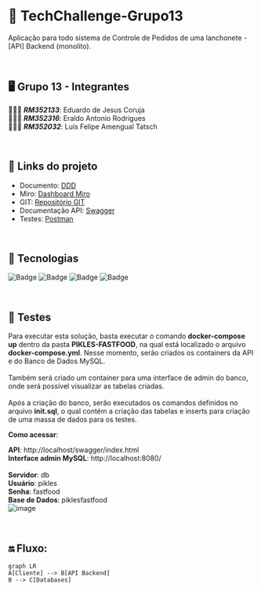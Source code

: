 # 🚀 TechChallenge-Grupo13
Aplicação para todo sistema de Controle de Pedidos de uma lanchonete - [API] Backend (monolito).

</br>

## 🖥️ Grupo 13 - Integrantes
🧑🏻‍💻 *<b>RM352133</b>*: Eduardo de Jesus Coruja </br>
🧑🏻‍💻 *<b>RM352316</b>*: Eraldo Antonio Rodrigues </br>
🧑🏻‍💻 *<b>RM352032</b>*: Luís Felipe Amengual Tatsch </br>

</br>

## 🔗 Links do projeto
- Documento: [DDD](https://1drv.ms/w/s!AntPAkrc0xN9q8kH5tUnZYZQgotMxQ?e=f4ur3f)
- Miro: [Dashboard Miro](https://miro.com/app/board/uXjVNftHwCM=/)
- GIT: [Repositório GIT](https://github.com/eraldoads/TechChallenge-Grupo13)
- Documentação API: [Swagger](https://www.xxxx.com)
- Testes: [Postman](https://www.xxxx.com)

</br>

## 🔗 Tecnologias

![Badge](https://img.shields.io/static/v1?label=.NET&message=framework&color=blue&style=for-the-badge&logo=.NET)
![Badge](https://img.shields.io/static/v1?label=csharp&message=linguagem&color=blue&style=for-the-badge&logo=Csharp)
![Badge](https://img.shields.io/static/v1?label=mysql&message=banco-de-dados&color=blue&style=for-the-badge&logo=mysql)
![Badge](https://img.shields.io/static/v1?label=docker&message=Plataforma&color=blue&style=for-the-badge&logo=docker)

</br>

## 🔗 Testes

Para executar esta solução, basta executar o comando <b>docker-compose up</b> dentro da pasta <b>PIKLES-FASTFOOD</b>, na qual está localizado o arquivo <b>docker-compose.yml</b>. Nesse momento, serão criados os containers da API e do Banco de Dados MySQL.
</br>
</br>
Também será criado um container para uma interface de admin do banco, onde será possível visualizar as tabelas criadas.
</br>
</br>
Após a criação do banco, serão executados os comandos definidos no arquivo <b>init.sql</b>, o qual contém a criação das tabelas e inserts para criação de uma massa de dados para os testes.


<b>Como acessar</b>:
</br>

<b>API</b>: http://localhost/swagger/index.html
</br>
<b>Interface admin MySQL</b>: http://localhost:8080/
</br>
</br>
<b>Servidor</b>: db
</br>
<b>Usuário</b>: pikles
</br>
<b>Senha</b>: fastfood
</br>
<b>Base de Dados</b>: piklesfastfood
</br>
![image](https://github.com/eraldoads/TechChallenge-Grupo13/assets/47857203/e7cb3296-c50c-413f-b055-723bb0dca25e)



</br>

## 🔛 Fluxo:

```mermaid
graph LR
A[Cliente] --> B[API Backend]
B --> C[Databases]
```
